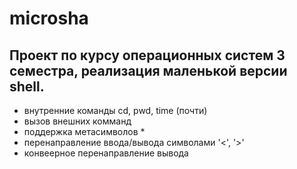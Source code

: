# microsha

## Проект по курсу операционных систем 3 семестра, реализация маленькой версии shell.

- внутренние команды cd, pwd, time (почти)
- вызов внешних комманд
- поддержка метасимволов *
- перенаправление ввода/вывода символами '<', '>'
- конвеерное перенаправление вывода
